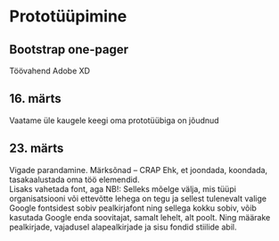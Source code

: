 # Prototüüpimine

## Bootstrap one-pager

Töövahend Adobe XD

## 16. märts

Vaatame üle kaugele keegi oma prototüübiga on jõudnud

## 23. märts

Vigade parandamine.
Märksõnad – CRAP
Ehk, et joondada, koondada, tasakaalustada oma töö elemendid.  
Lisaks vahetada font, aga NB!:
Selleks mõelge välja, mis tüüpi organisatsiooni või ettevõtte lehega on tegu ja sellest tulenevalt valige Google fontsidest sobiv pealkirjafont ning sellega kokku sobiv, võib kasutada Google enda soovitajat, samalt lehelt, alt poolt. Ning määrake pealkirjade, vajadusel alapealkirjade ja sisu fondid stiilide abil.
